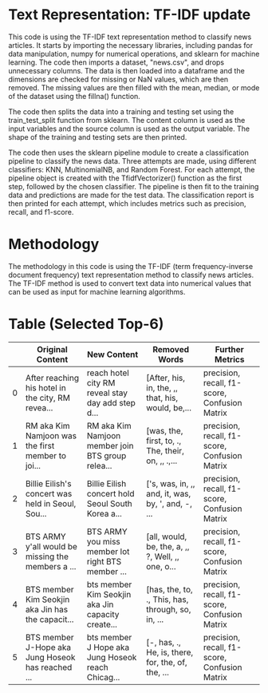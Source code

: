 # Text Representation: TF-IDF update

This code is using the TF-IDF text representation method to classify news articles. It starts by importing the necessary libraries, including pandas for data manipulation, numpy for numerical operations, and sklearn for machine learning. The code then imports a dataset, "news.csv", and drops unnecessary columns. The data is then loaded into a dataframe and the dimensions are checked for missing or NaN values, which are then removed. The missing values are then filled with the mean, median, or mode of the dataset using the fillna() function.

The code then splits the data into a training and testing set using the train_test_split function from sklearn. The content column is used as the input variables and the source column is used as the output variable. The shape of the training and testing sets are then printed.

The code then uses the sklearn pipeline module to create a classification pipeline to classify the news data. Three attempts are made, using different classifiers: KNN, MultinomialNB, and Random Forest. For each attempt, the pipeline object is created with the TfidfVectorizer() function as the first step, followed by the chosen classifier. The pipeline is then fit to the training data and predictions are made for the test data. The classification report is then printed for each attempt, which includes metrics such as precision, recall, and f1-score.


# Methodology

 The methodology in this code is using the TF-IDF (term frequency-inverse document frequency) text representation method to classify news articles. The TF-IDF method is used to convert text data into numerical values that can be used as input for machine learning algorithms.
 
 # Table (Selected Top-6)
 
 

|   | Original Content                                   | New Content                                       | Removed Words                                     | Further Metrics                                    |
|---|----------------------------------------------------|---------------------------------------------------|---------------------------------------------------|----------------------------------------------------|
| 0 | After reaching his hotel in the city, RM revea...  | reach hotel city RM reveal stay day add step d... | [After, his, in, the, ,, that, his, would, be,... | precision,    recall,  f1-score,  Confusion Matrix |
| 1 | RM aka Kim Namjoon was the first member to joi...  | RM aka Kim Namjoon member join BTS group relea... | [was, the, first, to, ., The, their, on, ,, .,... | precision,    recall,  f1-score,  Confusion Matrix |
| 2 | Billie Eilish's concert was held in Seoul, Sou...  | Billie Eilish concert hold Seoul South Korea a... | ['s, was, in, ,, and, it, was, by, ', and, -, ... | precision,    recall,  f1-score,  Confusion Matrix |
| 3 | BTS ARMY y'all would be missing the members a ...  | BTS ARMY you miss member lot right BTS member ... | [all, would, be, the, a, ,, ?, Well, ,, one, o... | precision,    recall,  f1-score,  Confusion Matrix |
| 4 | BTS member Kim Seokjin aka Jin has the capacit...  | bts member Kim Seokjin aka Jin capacity create... | [has, the, to, ., This, has, through, so, in, ... | precision,    recall,  f1-score,  Confusion Matrix |
| 5 | BTS member J-Hope aka Jung Hoseok has reached ...  | bts member J Hope aka Jung Hoseok reach Chicag... | [-, has, ., He, is, there, for, the, of, the, ... | precision,    recall,  f1-score,  Confusion Matrix |
